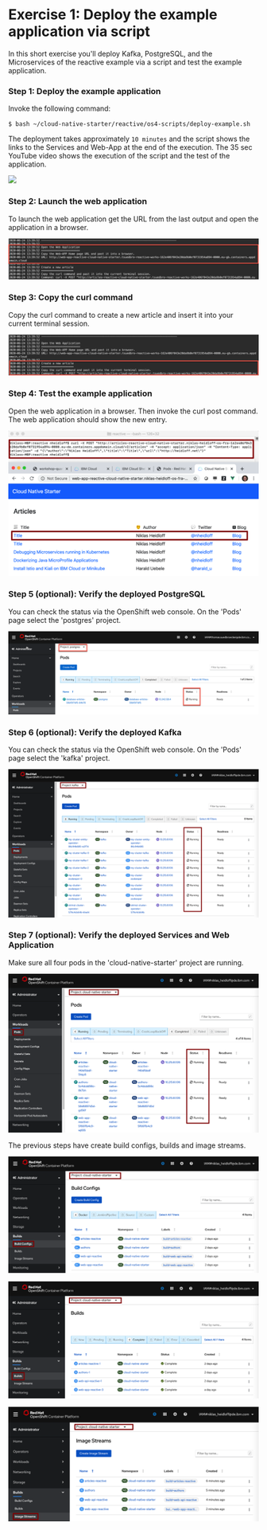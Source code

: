 # Exercise 1: Deploy the example application via script

In this short exercise you'll deploy Kafka, PostgreSQL, and the Microservices of the reactive example via a script and test the example application.

### Step 1: Deploy the example application

Invoke the following command:

```
$ bash ~/cloud-native-starter/reactive/os4-scripts/deploy-example.sh 
```

The deployment takes approximately `10 minutes` and the script shows the links to the Services and Web-App at the end of the execution.
The 35 sec YouTube video shows the execution of the script and the test of the application.

[![](https://img.youtube.com/vi/RYGCrsR37Go/0.jpg)](https://www.youtube.com/watch?v=RYGCrsR37Go "Click play on youtube")


### Step 2: Launch the web application

To launch the web application get the URL from the last output and open the application in a browser.

![](../../images/web-app-url.png)

### Step 3: Copy the curl command

Copy the curl command to create a new article and insert it into your current terminal session.

![](../../images/create-articles-curl.png)

### Step 4: Test the example application

Open the web application in a browser. Then invoke the curl post command. The web application should show the new entry.

![](../../images/verify-app6.png)

### Step 5 (optional): Verify the deployed PostgreSQL

You can check the status via the OpenShift web console. On the 'Pods' page select the 'postgres' project.

![](../../images/postgres-verify.png)

### Step 6 (optional): Verify the deployed Kafka

You can check the status via the OpenShift web console. On the 'Pods' page select the 'kafka' project.

![](../../images/kafka-deployment2.png)

### Step 7 (optional): Verify the deployed Services and Web Application

Make sure all four pods in the 'cloud-native-starter' project are running.

![](../../images/verify-app1.png)

The previous steps have create build configs, builds and image streams.

![](../../images/verify-app2.png)

![](../../images/verify-app3.png)

![](../../images/verify-app4.png)



